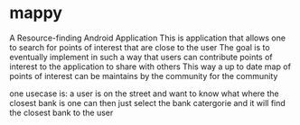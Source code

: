 # mappy
A Resource-finding Android Application
This is application that allows one to search for points of interest that are close to the user
The goal is to eventually implement in such a way that users can contribute points of interest to the application to share with others
This way a up to date map of points of interest can be maintains by the community for the community

one usecase is: a user is on the street and want to know what where the closest bank is
one can then just select the bank catergorie and it will find the closest bank to the user
